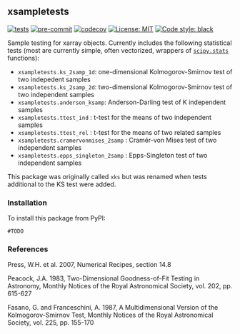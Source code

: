 ## xsampletests

[![tests](https://github.com/dougiesquire/xsampletests/actions/workflows/tests.yml/badge.svg)](https://github.com/dougiesquire/xsampletests/actions/workflows/tests.yml)
[![pre-commit](https://github.com/dougiesquire/xsampletests/actions/workflows/pre-commit.yml/badge.svg)](https://github.com/dougiesquire/xsampletests/actions/workflows/pre-commit.yml)
[![codecov](https://codecov.io/gh/dougiesquire/xsampletests/branch/main/graph/badge.svg?token=DBGC0FIRLA)](https://codecov.io/gh/dougiesquire/xsampletests)
[![License: MIT](https://img.shields.io/badge/License-MIT-green.svg)](https://github.com/dougiesquire/xsampletests/blob/master/LICENSE)
[![Code style: black](https://img.shields.io/badge/code%20style-black-000000.svg)](https://github.com/python/black)

Sample testing for xarray objects. Currently includes the following statistical tests (most are currently simple, often vectorized, wrappers of [`scipy.stats`](https://docs.scipy.org/doc/scipy/reference/stats.html) functions):
- `xsampletests.ks_2samp_1d`: one-dimensional Kolmogorov-Smirnov test of two indepedent samples
- `xsampletests.ks_2samp_2d`: two-dimensional Kolmogorov-Smirnov test of two independent samples
- `xsampletests.anderson_ksamp`: Anderson-Darling test of K independent samples
- `xsampletests.ttest_ind` : t-test for the means of two independent samples
- `xsampletests.ttest_rel` : t-test for the means of two related samples
- `xsampletests.cramervonmises_2samp` : Cramér-von Mises test of two independent samples
- `xsampletests.epps_singleton_2samp` : Epps-Singleton test of two independent samples

This package was originally called `xks` but was renamed when tests additional to the KS test were added.

### Installation
To install this package from PyPI:
```
#TODO
```

### References

Press, W.H. et al. 2007, Numerical Recipes, section 14.8

Peacock, J.A. 1983, Two-Dimensional Goodness-of-Fit Testing in Astronomy, Monthly Notices of the Royal Astronomical Society, vol. 202, pp. 615-627

Fasano, G. and Franceschini, A. 1987, A Multidimensional Version of the Kolmogorov-Smirnov Test, Monthly Notices of the Royal Astronomical Society, vol. 225, pp. 155-170
